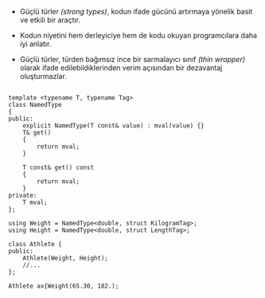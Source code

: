 - Güçlü türler _(strong types)_, kodun ifade gücünü artırmaya yönelik basit ve etkili bir araçtır. 
- Kodun niyetini hem derleyiciye hem de kodu okuyan programcılara daha iyi anlatır.

- Güçlü türler, türden bağımsız ince bir sarmalayıcı sınıf _(thin wrapper)_ olarak ifade edilebildiklerinden verim açısından bir dezavantaj oluşturmazlar.

```

template <typename T, typename Tag>
class NamedType
{
public:
    explicit NamedType(T const& value) : mval(value) {}
    T& get()
    {
        return mval;
    }
    
    T const& get() const 
    {
        return mval;
    }
private:
    T mval;
};

using Weight = NamedType<double, struct KilogramTag>;
using Height = NamedType<double, struct LengthTag>;

class Athlete {
public:
    Athlete(Weight, Height);
    //...
};

Athlete ax{Weight(65.30, 182.);
```
<!--
-->
